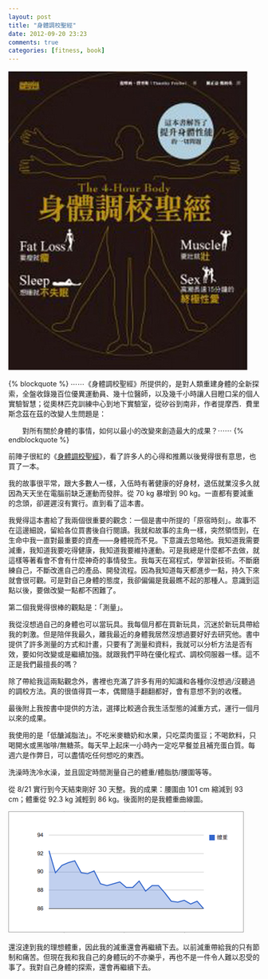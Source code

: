```yaml
---
layout: post
title: "身體調校聖經"
date: 2012-09-20 23:23
comments: true
categories: [fitness, book]
---
```


![cover](/images/the_4_hours_body/cover.jpg)

{% blockquote %}
⋯⋯《身體調校聖經》所提供的，是對人類重建身體的全新探索，全盤收錄幾百位優異運動員、幾十位醫師，以及幾千小時讓人目瞪口呆的個人實驗智慧；從奧林匹克訓練中心到地下實驗室，從矽谷到南非，作者提摩西．費里斯念茲在茲的改變人生問題是：

　　對所有關於身體的事情，如何以最小的改變來創造最大的成果？⋯⋯
{% endblockquote %}

前陣子很紅的《[身體調校聖經](http://www.books.com.tw/exep/prod/booksfile.php?item=0010541859)》，看了許多人的心得和推薦以後覺得很有意思，也買了一本。

我的故事很平常，跟大多數人一樣，入伍時有著健康的好身材，退伍就業沒多久就因為天天坐在電腦前缺乏運動而發胖。從 70 kg 暴增到 90 kg。一直都有要減重的念頭，卻遲遲沒有實行。直到看了這本書。
<!--more-->
我覺得這本書給了我兩個很重要的觀念：一個是書中所提的「原宿時刻」。故事不在這邊細說，留給各位買書後自行閱讀。我就和故事的主角一樣，突然領悟到，在生命中我一直對最重要的資產——身體視而不見。下意識去忽略他。我知道我需要減重，我知道我要吃得健康，我知道我要維持運動。可是我總是什麼都不去做，就這樣等著看會不會有什麼神奇的事情發生。我每天在寫程式，學習新技術。不斷磨練自己，不斷改進自己的產品、開發流程。因為我知道每天都進步一點，持久下來就會很可觀。可是對自己身體的態度，我卻偏偏是我最瞧不起的那種人。意識到這點以後，要做改變一點都不困難了。

第二個我覺得很棒的觀點是：「測量」。

我從沒想過自己的身體也可以當玩具。我每個月都在買新玩具，沉迷於新玩具帶給我的刺激。但是陪伴我最久，離我最近的身體我居然沒想過要好好去研究他。書中提供了許多測量的方式和計畫，只要有了測量和資料，我就可以分析方法是否有效，要如何改變或是繼續加強。就跟我們平時在優化程式、調校伺服器一樣。這不正是我們最擅長的嗎？

除了帶給我這兩點觀念外，書裡也充滿了許多有用的知識和各種你沒想過/沒聽過的調校方法。真的很值得買一本，偶爾隨手翻翻都好，會有意想不到的收穫。

最後附上我按書中提供的方法，選擇比較適合我生活型態的減重方式，運行一個月以來的成果。

我使用的是「低醣減脂法」。不吃米麥糖奶和水果，只吃菜肉蛋豆；不喝飲料，只喝開水或黑咖啡/無糖茶。每天早上起床一小時內一定吃早餐並且補充蛋白質。每週六是作弊日，可以盡情吃任何想吃的東西。

洗澡時洗冷水澡，並且固定時間測量自己的體重/體脂肪/腰圍等等。

從 8/21 實行到今天結束剛好 30 天整。我的成果：腰圍由 101 cm 縮減到 93 cm；體重從 92.3 kg 減輕到 86 kg。後面附的是我體重曲線圖。

![weight](/images/the_4_hours_body/weight.png)

還沒達到我的理想體重，因此我的減重還會再繼續下去。以前減重帶給我的只有節制和痛苦。但現在我和我自己的身體玩的不亦樂乎，再也不是一件令人難以忍受的事了。我對自己身體的探索，還會再繼續下去。